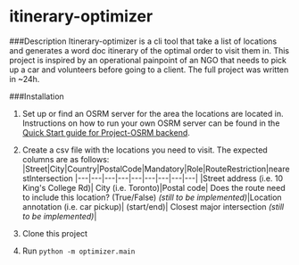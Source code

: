 # itinerary-optimizer

###Description
Itinerary-optimizer is a cli tool that take a list of locations and generates a word doc itinerary of the optimal order to visit them in.
This project is inspired by an operational painpoint of an NGO that needs to pick up a car and volunteers before going to a client. The full project was written in ~24h.

###Installation
1. Set up or find an OSRM server for the area the locations are located in. Instructions on how to run your own OSRM server can be found in the [Quick Start guide for Project-OSRM backend](https://github.com/Project-OSRM/osrm-backend). 
2. Create a csv file with the locations you need to visit. The expected columns are as follows:
|Street|City|Country|PostalCode|Mandatory|Role|RouteRestriction|nearestIntersection
|---|---|---|---|---|---|---|---|---|
|Street address (i.e. 10 King's College Rd)| City (i.e. Toronto)|Postal code| Does the route need to include this location? (True/False) *(still to be implemented)*|Location annotation (i.e. car pickup)| (start/end)| Closest major intersection *(still to be implemented)*|

3. Clone this project
4. Run `python -m optimizer.main`